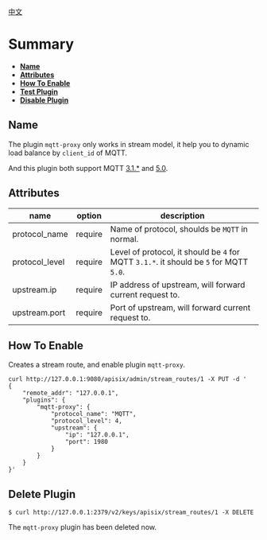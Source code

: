 [中文](mqtt-proxy-cn.md)

# Summary
- [**Name**](#name)
- [**Attributes**](#attributes)
- [**How To Enable**](#how-to-enable)
- [**Test Plugin**](#test-plugin)
- [**Disable Plugin**](#disable-plugin)


## Name

The plugin `mqtt-proxy` only works in stream model, it help you to dynamic load
balance by `client_id` of MQTT.

And this plugin both support MQTT [3.1.*](http://docs.oasis-open.org/mqtt/mqtt/v3.1.1/os/mqtt-v3.1.1-os.html) and [5.0](https://docs.oasis-open.org/mqtt/mqtt/v5.0/mqtt-v5.0.html).

## Attributes

|name          |option  |description|
|---------     |--------|-----------|
|protocol_name |require |Name of protocol, shoulds be `MQTT` in normal.|
|protocol_level|require |Level of protocol, it should be `4` for MQTT `3.1.*`. it should be `5` for MQTT `5.0`.|
|upstream.ip   |require |IP address of upstream, will forward current request to.|
|upstream.port |require |Port of upstream, will forward current request to.|


## How To Enable

Creates a stream route, and enable plugin `mqtt-proxy`.

```shell
curl http://127.0.0.1:9080/apisix/admin/stream_routes/1 -X PUT -d '
{
    "remote_addr": "127.0.0.1",
    "plugins": {
        "mqtt-proxy": {
            "protocol_name": "MQTT",
            "protocol_level": 4,
            "upstream": {
                "ip": "127.0.0.1",
                "port": 1980
            }
        }
    }
}'
```

## Delete Plugin

```shell
$ curl http://127.0.0.1:2379/v2/keys/apisix/stream_routes/1 -X DELETE
```

The `mqtt-proxy` plugin has been deleted now.
